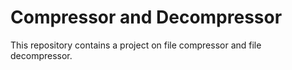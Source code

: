 # Compressor and Decompressor
This repository contains a project on file compressor and file decompressor.
